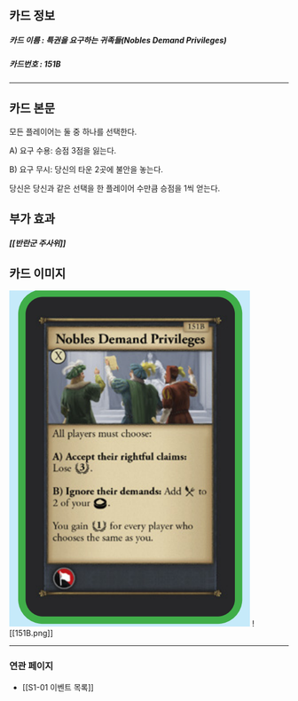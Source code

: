 ## 카드 정보
##### 카드 이름 : 특권을 요구하는 귀족들(Nobles Demand Privileges)
##### 카드번호  : 151B
---
## 카드 본문

모든 플레이어는 둘 중 하나를 선택한다.  

A) 요구 수용: 승점 3점을 잃는다.  

B) 요구 무시: 당신의 타운 2곳에 불안을 놓는다.

당신은 당신과 같은 선택을 한 플레이어 수만큼 승점을 1씩 얻는다.

## 부가 효과
##### [[반란군 주사위]]

## 카드 이미지
<img src="\Assets\151B.png"/>
![[151B.png]]

--- 

### 연관 페이지
- [[S1-01 이벤트 목록]]
